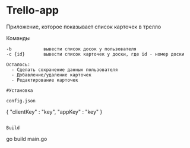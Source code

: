 # Trello-app

Приложение, которое показывает список карточек в трелло

Команды
```
-b            вывести список досок у пользователя
-c {id}       вывести список карточек у доски, где id - номер доски

Осталось:
  - Сделать сохранение данных пользователя
  - Добавление/удаление карточек
  - Редактирование карточек

#Установка

config.json
```
{
  "clientKey" : "key",
  "appKey"    : "key"
}
```

Build

```
go build main.go
```